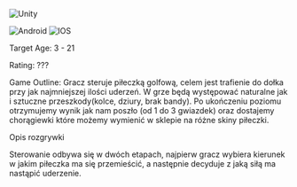 ![Unity](https://img.shields.io/badge/Unity%202021.2.19f1-%23000000.svg?style=for-the-badge&logo=unity&logoColor=white)

![Android](https://img.shields.io/badge/Android-3DDC84?style=for-the-badge&logo=android&logoColor=white) ![IOS](https://img.shields.io/badge/iOS-000000?style=for-the-badge&logo=ios&logoColor=white)



Target Age: 3 - 21

Rating: ???



Game Outline:
Gracz steruje piłeczką golfową, celem jest trafienie do dołka przy jak najmniejszej ilości uderzeń. W grze będą występować naturalne jak i sztuczne przeszkody(kolce, dziury, brak bandy). Po ukończeniu poziomu otrzymujemy wynik jak nam poszło (od 1 do 3 gwiazdek) oraz dostajemy chorągiewki które możemy wymienić w sklepie na różne skiny piłeczki.

Opis rozgrywki

Sterowanie odbywa się w dwóch etapach, najpierw gracz wybiera kierunek w jakim piłeczka ma się przemieścić, a następnie decyduje z jaką siłą ma nastąpić uderzenie.
